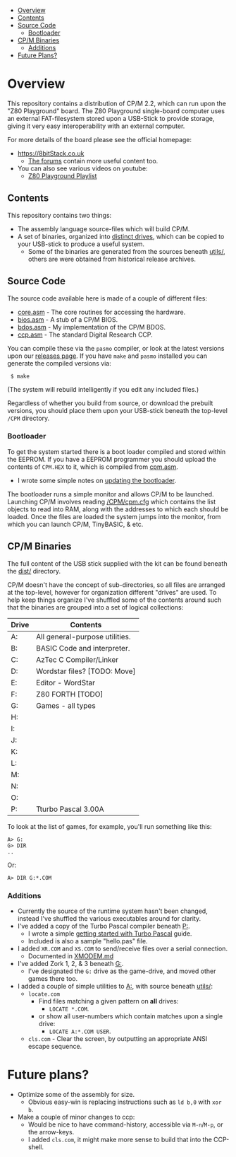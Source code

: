 
* [Overview](#overview)
* [Contents](#contents)
* [Source Code](#source-code)
  * [Bootloader](#bootloader)
* [CP/M Binaries](#cpm-binaries)
  * [Additions](#additions)
* [Future Plans?](#future-plans)

# Overview

This repository contains a distribution of CP/M 2.2, which can run upon the "Z80 Playground" board.  The Z80 Playground single-board computer uses an external FAT-filesystem stored upon a USB-Stick to provide storage, giving it very easy interoperability with an external computer.

For more details of the board please see the official homepage:

* https://8bitStack.co.uk
  * [The forums](https://8bitstack.co.uk/forums/forum/z80-playground-early-adopters) contain more useful content too.
* You can also see various videos on youtube:
  * [Z80 Playground Playlist](https://www.youtube.com/playlist?list=PL3arA6T9kycptsudBx3MyLbHCOjdoBhO6)


## Contents

This repository contains two things:

* The assembly language source-files which will build CP/M.
* A set of binaries, organized into [distinct drives](#cpm-binaries), which can be copied to your USB-stick to produce a useful system.
  * Some of the binaries are generated from the sources beneath [utils/](utils/), others are were obtained from historical release archives.


## Source Code

The source code available here is made of a couple of different files:

* [core.asm](core.asm) - The core routines for accessing the hardware.
* [bios.asm](bios.asm) - A stub of a CP/M BIOS.
* [bdos.asm](bdos.asm) - My implementation of the CP/M BDOS.
* [ccp.asm](ccp.asm) - The standard Digital Research CCP.

You can compile these via the `pasmo` compiler, or look at the latest versions upon our [releases page](https://github.com/skx/cpm-fat/releases).  If you have `make` and `pasmo` installed you can generate the compiled versions via:

     $ make

(The system will rebuild intelligently if you edit any included files.)

Regardless of whether you build from source, or download the prebuilt versions, you should place them upon your USB-stick beneath the top-level `/CPM` directory.

### Bootloader

To get the system started there is a boot loader compiled and stored within the EEPROM.  If you have a EEPROM programmer you should upload the contents of `CPM.HEX` to it, which is compiled from [cpm.asm](cpm.asm).

* I wrote some simple notes on [updating the bootloader](FLASH.md).

The bootloader runs a simple monitor and allows CP/M to be launched.  Launching CP/M involves reading [/CPM/cpm.cfg](dist/CPM/cpm.cfg) which contains the list objects to read into RAM, along with the addresses to which each should be loaded.  Once the files are loaded the system jumps into the monitor, from which you can launch CP/M, TinyBASIC, & etc.


## CP/M Binaries

The full content of the USB stick supplied with the kit can be found beneath the [dist/](dist/) directory.

CP/M doesn't have the concept of sub-directories, so all files are arranged at the top-level, however for organization different "drives" are used.  To help keep things organize I've shuffled some of the contents around such that the binaries are grouped into a set of logical collections:


| Drive  | Contents                        |
| ------ | ------------------------------- |
| A:     | All general-purpose utilities.  |
| B:     | BASIC Code and interpreter.     |
| C:     | AzTec C Compiler/Linker               |
| D:     | Wordstar files?  [TODO: Move]   |
| E:     | Editor - WordStar               |
| F:     | Z80 FORTH [TODO]                |
| G:     | Games - all types               |
| H:     |                                 |
| I:     |                                 |
| J:     |                                 |
| K:     |                                 |
| L:     |                                 |
| M:     |                                 |
| N:     |                                 |
| O:     |                                 |
| P:     | Tturbo Pascal 3.00A             |

To look at the list of games, for example, you'll run something like this:

    A> G:
    G> DIR
    ..

Or:

    A> DIR G:*.COM



### Additions

* Currently the source of the runtime system hasn't been changed, instead I've shuffled the various executables around for clarity.
* I've added a copy of the Turbo Pascal compiler beneath [P:](dist/CPM/DISKS/P).
  * I wrote a simple [getting started with Turbo Pascal](TURBO.md) guide.
  * Included is also a sample "hello.pas" file.
* I added `XR.COM` and `XS.COM` to send/receive files over a serial connection.
  * Documented in [XMODEM.md](XMODEM.md)
* I've added Zork 1, 2, & 3 beneath [G:](dist/CPM/DISKS/G).
  * I've designated the `G:` drive as the game-drive, and moved other games there too.
* I added a couple of simple utilities to [A:](dist/CPM/DISKS/A), with source beneath [utils/](utils/):
  * `locate.com`
    * Find files matching a given pattern on **all** drives:
      * `LOCATE *.COM`.
    * or show all user-numbers which contain matches upon a single drive:
      * `LOCATE A:*.COM USER`.
  * `cls.com` - Clear the screen, by outputting an appropriate ANSI escape sequence.


# Future plans?

* Optimize some of the assembly for size.
  * Obvious easy-win is replacing instructions such as `ld b,0` with `xor b`.
* Make a couple of minor changes to ccp:
  * Would be nice to have command-history, accessible via `M-n`/`M-p`, or the arrow-keys.
  * I added `cls.com`, it might make more sense to build that into the CCP-shell.
